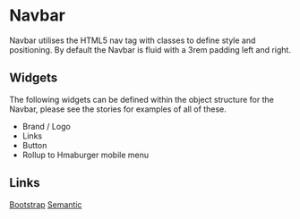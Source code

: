 # Navbar

Navbar utilises the HTML5 nav tag with classes to define style and positioning. By default the
Navbar is fluid with a 3rem padding left and right.

## Widgets

The following widgets can be defined within the object structure for the Navbar, please see the
stories for examples of all of these.

- Brand / Logo
- Links
- Button
- Rollup to Hmaburger mobile menu

## Links

[Bootstrap](https://getbootstrap.com/docs/4.1/components/navbar/)
[Semantic](https://react.semantic-ui.com/collections/menu)

